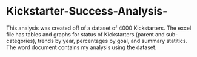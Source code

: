 # Kickstarter-Success-Analysis-
This analysis was created off of a dataset of 4000 Kickstarters.
The excel file has tables and graphs for status of Kickstarters (parent and sub-categories), trends by year, percentages by goal, and summary statitics.
The word document contains my analysis using the dataset. 
